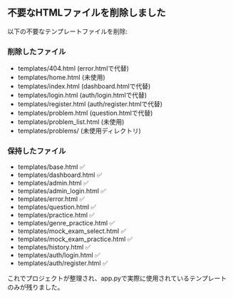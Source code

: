 ## 不要なHTMLファイルを削除しました

以下の不要なテンプレートファイルを削除:

### 削除したファイル
- templates/404.html (error.htmlで代替)
- templates/home.html (未使用)  
- templates/index.html (dashboard.htmlで代替)
- templates/login.html (auth/login.htmlで代替)
- templates/register.html (auth/register.htmlで代替)
- templates/problem.html (question.htmlで代替)
- templates/problem_list.html (未使用)
- templates/problems/ (未使用ディレクトリ)

### 保持したファイル
- templates/base.html ✅
- templates/dashboard.html ✅
- templates/admin.html ✅
- templates/admin_login.html ✅
- templates/error.html ✅
- templates/question.html ✅
- templates/practice.html ✅
- templates/genre_practice.html ✅
- templates/mock_exam_select.html ✅
- templates/mock_exam_practice.html ✅
- templates/history.html ✅
- templates/auth/login.html ✅
- templates/auth/register.html ✅

これでプロジェクトが整理され、app.pyで実際に使用されているテンプレートのみが残りました。
